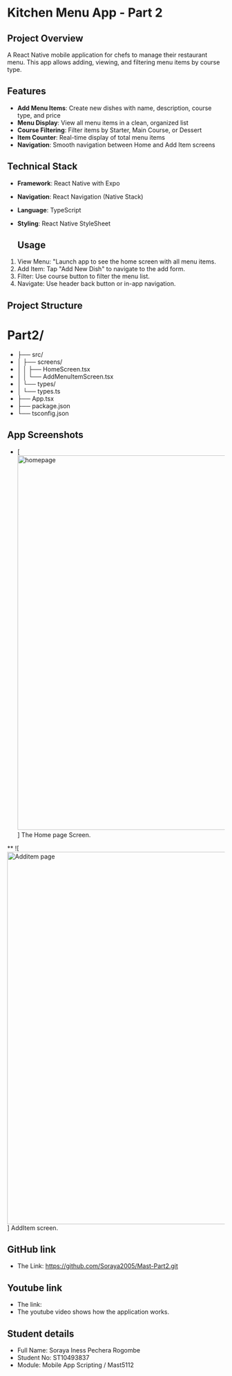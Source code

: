 # Kitchen Menu App - Part 2

## Project Overview
A React Native mobile application for chefs to manage their restaurant menu. This app allows adding, viewing, and filtering menu items by course type.

## Features
- **Add Menu Items**: Create new dishes with name, description, course type, and price
- **Menu Display**: View all menu items in a clean, organized list
- **Course Filtering**: Filter items by Starter, Main Course, or Dessert
- **Item Counter**: Real-time display of total menu items
- **Navigation**: Smooth navigation between Home and Add Item screens

## Technical Stack
- **Framework**: React Native with Expo
- **Navigation**: React Navigation (Native Stack)
- **Language**: TypeScript
- **Styling**: React Native StyleSheet

  ## Usage
 1. View Menu: "Launch app to see the home screen with all menu items.
 2. Add Item: Tap "Add New Dish" to navigate to the add form.
 3. Filter: Use course button to filter the menu list.
 4. Navigate: Use header back button or in-app navigation.

## Project Structure 
# Part2/
* ├── src/
* │ ├── screens/
* │ │ ├── HomeScreen.tsx
* │ │ └── AddMenuItemScreen.tsx
* │ └── types/
* │ └── types.ts
* ├── App.tsx
* ├── package.json
* └── tsconfig.json

## App Screenshots 
* [<img width="1470" height="866" alt="homepage" src="https://github.com/user-attachments/assets/6966c54d-772f-44a7-8a00-c29283a6b44d" />] The Home page Screen.

** ![<img width="1476" height="861" alt="Additem page" src="https://github.com/user-attachments/assets/d18623ce-5b94-4991-9f3a-069f26ec9f41" />] AddItem screen.

## GitHub link
* The Link: https://github.com/Soraya2005/Mast-Part2.git

## Youtube link
* The link:
* The youtube video shows how the application works.

## Student details
* Full Name: Soraya Iness Pechera Rogombe
* Student No: ST10493837
* Module: Mobile App Scripting / Mast5112


